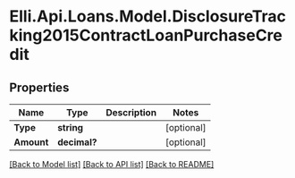 # Elli.Api.Loans.Model.DisclosureTracking2015ContractLoanPurchaseCredit
## Properties

Name | Type | Description | Notes
------------ | ------------- | ------------- | -------------
**Type** | **string** |  | [optional] 
**Amount** | **decimal?** |  | [optional] 

[[Back to Model list]](../README.md#documentation-for-models) [[Back to API list]](../README.md#documentation-for-api-endpoints) [[Back to README]](../README.md)

